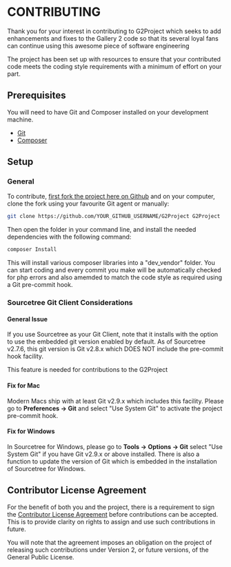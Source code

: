 # CONTRIBUTING

Thank you for your interest in contributing to G2Project which seeks to add enhancements and fixes to the Gallery 2 code so that its several loyal fans can continue using this awesome piece of software engineering

The project has been set up with resources to ensure that your contributed code meets the coding style requirements with a minimum of effort on your part.

## Prerequisites

You will need to have Git and Composer installed on your development machine.

- [Git](https://git-scm.com/)
- [Composer](https://getcomposer.org/)

## Setup

### General

To contribute, [first fork the project here on Github](https://help.github.com/en/articles/fork-a-repo) and on your computer, clone the fork using your favourite Git agent or manually:

```bash
git clone https://github.com/YOUR_GITHUB_USERNAME/G2Project G2Project
```


Then open the folder in your command line, and install the needed dependencies with the following command:

```bash
composer Install
```

This will install various composer libraries into a "dev_vendor" folder.
You can start coding and every commit you make will be automatically checked for php errors and also amemded to match the code style as required using a Git pre-commit hook.

### Sourcetree Git Client Considerations

#### General Issue

If you use Sourcetree as your Git Client, note that it installs with the option to use the embedded git version enabled by default. As of Sourcetree v2.7.6, this git version is Git v2.8.x which DOES NOT include the pre-commit hook facility.

This feature is needed for contributions to the G2Project

#### Fix for Mac

Modern Macs ship with at least Git v2.9.x which includes this facility. Please go to **Preferences -> Git** and select "Use System Git" to activate the project pre-commit hook.

#### Fix for Windows

In Sourcetree for Windows, please go to **Tools -> Options -> Git** select "Use System Git" if you have Git v2.9.x or above installed.
There is also a function to update the version of Git which is embedded in the installation of Sourcetree for Windows.

## Contributor License Agreement

For the benefit of both you and the project, there is a requirement to sign the [Contributor License Agreement](https://cla-assistant.io/dakanji/G2Project) before contributions can be accepted. This is to provide clarity on rights to assign and use such contributions in future. 

You will note that the agreement imposes an obligation on the project of releasing such contributions under Version 2, or future versions, of the General Public License.
